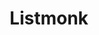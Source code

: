 ---
draft: false
title: Listmonk
content:
  id: listmonk
  name: Listmonk
  website: https://listmonk.app/
  short_description: Listmonk is a self-hosted, high performance mailing list and newsletter manager
---